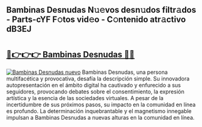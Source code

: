 ## Bambinas Desnudas N𝚞𝚎vos desn𝚞dos filtr𝚊dos - Parts-cYF F𝚘tos vid𝚎o - C𝚘ntenido atr𝚊ctivo dB3EJ

# <h2><a href="http://mbcbol.tromn.icu/?c=Bambinas+Desnudas">🔗👉👉👉 Bambinas Desnudas 🔗🔗</a></h2>

[![Bambinas Desnudas nuevo](https://i.imgur.com/pEAQMta.gif)](http://mbcbol.tromn.icu/?c=Bambinas+Desnudas)
Bambinas Desnudas, una persona multifacética y provocativa, desafía la descripción simple. Su innovadora autopresentación en el ámbito digital ha cautivado y enfurecido a sus seguidores, provocando debates sobre el consentimiento, la expresión artística y la esencia de las sociedades virtuales. A pesar de la incertidumbre de sus próximos pasos, su impacto en la comunidad en línea es profundo. La determinación inquebrantable y el magnetismo innegable impulsan a Bambinas Desnudas a nuevas alturas en la comunidad en línea.
